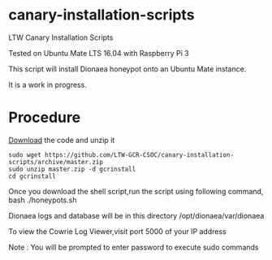 # canary-installation-scripts
LTW Canary Installation Scripts

Tested on Ubuntu Mate LTS 16.04 with Raspberry Pi 3

This script will install Dionaea honeypot onto an Ubuntu Mate instance.

It is a work in progress.

# Procedure #
[Download](https://github.com/LTW-GCR-CSOC/canary-installation-scripts/archive/master.zip) the code and unzip it 
```
sudo wget https://github.com/LTW-GCR-CSOC/canary-installation-scripts/archive/master.zip   
sudo unzip master.zip -d gcrinstall   
cd gcrinstall   
```

Once you download the shell script,run the script using following command,
      bash ./honeypots.sh
      
Dionaea logs and database will be in this directory /opt/dionaea/var/dionaea
      
To view the Cowrie Log Viewer,visit port 5000 of your IP address

Note : You will be prompted to enter password to execute sudo commands

